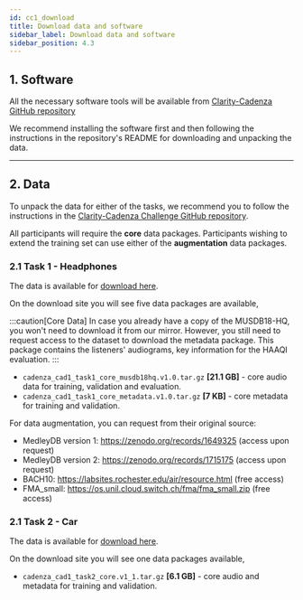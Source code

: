 ```yaml
---
id: cc1_download
title: Download data and software
sidebar_label: Download data and software
sidebar_position: 4.3
---
```


## 1. Software

All the necessary software tools will be available from [Clarity-Cadenza GitHub repository](https://github.com/claritychallenge/clarity)

We recommend installing the software first and then following the instructions in the repository's README for downloading and unpacking the data.

***

## 2. Data

To unpack the data for either of the tasks, we recommend you to follow the instructions in 
the [Clarity-Cadenza Challenge GitHub repository](https://github.com/claritychallenge/clarity).

All participants will require the **core** data packages.
Participants wishing to extend the training set can use either of the **augmentation** data packages.

### 2.1 Task 1 - Headphones



The data is available for [download here](https://zenodo.org/records/13285384).

On the download site you will see five data packages are available,

:::caution[Core Data]
In case you already have a copy of the MUSDB18-HQ, you won't need to download it from our mirror.
However, you still need to request access to the dataset to download the metadata package.
This package contains the listeners' audiograms, key information for the HAAQI evaluation.
:::

* `cadenza_cad1_task1_core_musdb18hq.v1.0.tar.gz` **[21.1 GB]** - core audio data for training, validation and evaluation.
* `cadenza_cad1_task1_core_metadata.v1.0.tar.gz` **[7 KB]** - core metadata for training and validation.

For data augmentation, you can request from their original source:

* MedleyDB version 1: https://zenodo.org/records/1649325 (access upon request)
* MedleyDB version 2: https://zenodo.org/records/1715175 (access upon request)
* BACH10: https://labsites.rochester.edu/air/resource.html (free access)
* FMA_small: https://os.unil.cloud.switch.ch/fma/fma_small.zip (free access)

### 2.1 Task 2 - Car

The data is available for [download here](https://forms.gle/2Y7KLZY23i7bH3Lo9).

On the download site you will see one data packages available,

* `cadenza_cad1_task2_core.v1_1.tar.gz` **[6.1 GB]** - core audio and metadata for training and validation.
